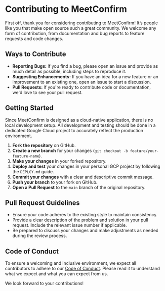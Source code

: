 # Contributing to MeetConfirm

First off, thank you for considering contributing to MeetConfirm! It’s people like you that make open source such a great community. We welcome any form of contribution, from documentation and bug reports to feature requests and code changes.

## Ways to Contribute

*   **Reporting Bugs:** If you find a bug, please open an issue and provide as much detail as possible, including steps to reproduce it.
*   **Suggesting Enhancements:** If you have an idea for a new feature or an improvement to an existing one, open an issue to start a discussion.
*   **Pull Requests:** If you're ready to contribute code or documentation, we'd love to see your pull request.

## Getting Started

Since MeetConfirm is designed as a cloud-native application, there is no local development setup. All development and testing should be done in a dedicated Google Cloud project to accurately reflect the production environment.

1.  **Fork the repository** on GitHub.
2.  **Create a new branch** for your changes (`git checkout -b feature/your-feature-name`).
3.  **Make your changes** in your forked repository.
4.  **Deploy and test** your changes in your personal GCP project by following the `DEPLOY.md` guide.
5.  **Commit your changes** with a clear and descriptive commit message.
6.  **Push your branch** to your fork on GitHub.
7.  **Open a Pull Request** to the `main` branch of the original repository.

## Pull Request Guidelines

*   Ensure your code adheres to the existing style to maintain consistency.
*   Provide a clear description of the problem and solution in your pull request. Include the relevant issue number if applicable.
*   Be prepared to discuss your changes and make adjustments as needed during the review process.

## Code of Conduct

To ensure a welcoming and inclusive environment, we expect all contributors to adhere to our [Code of Conduct](CODE_OF_CONDUCT.md). Please read it to understand what we expect and what you can expect from us.

We look forward to your contributions!
